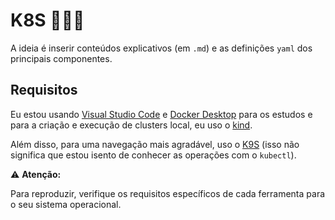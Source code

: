 # K8S 👨🏻‍💻

A ideia é inserir conteúdos explicativos (em `.md`) e as definições `yaml` dos principais componentes.

## Requisitos

Eu estou usando [Visual Studio Code](https://code.visualstudio.com/) e [Docker Desktop](https://www.docker.com/products/docker-desktop) para os estudos e para a criação e execução de clusters local, eu uso o [kind](https://kind.sigs.k8s.io/).

Além disso, para uma navegação mais agradável, uso o [K9S](https://k9scli.io/) (isso não significa que estou isento de conhecer as operações com o `kubectl`).

⚠️ **Atenção:**

Para reproduzir, verifique os requisitos específicos de cada ferramenta para o seu sistema operacional.

